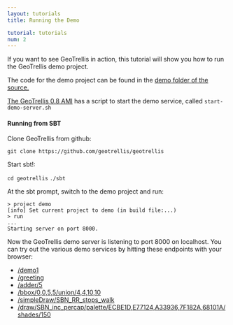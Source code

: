 ```yaml
---
layout: tutorials
title: Running the Demo

tutorial: tutorials
num: 2
---
```


If you want to see GeoTrellis in action, this tutorial will show you how to run the GeoTrellis demo project.

The code for the demo project can be found in the [demo
folder of the source.](https://github.com/geotrellis/geotrellis/tree/0.8/demo/src/main/scala/demo)

[The GeoTrellis 0.8 AMI](https://aws.amazon.com/amis/geotrellis-0-8-and-gdal) has a script to start the demo service, called ```start-demo-server.sh```

#### Running from SBT

Clone GeoTrellis from github: 

`git clone https://github.com/geotrellis/geotrellis`

Start sbt!: 

`cd geotrellis`
`./sbt`

At the sbt prompt, switch to the demo project and run:

`> project demo`<br/>
`[info] Set current project to demo (in build file:...)`<br/>
`> run`<br/>
`...`<br/>
`Starting server on port 8000.`<br/>

Now the GeoTrellis demo server is listening to port 8000 on localhost. You can try out the various demo services
by hitting these endpoints with your browser:

- [/demo1](http://localhost:8000/demo1)
- [/greeting](http://localhost:8000/greeting)
- [/adder/5](http://localhost:8000/adder/5)
- [/bbox/0,0,5,5/union/4,4,10,10](http://localhost:8000/bbox/0,0,5,5/union/4,4,10,10)
- [/simpleDraw/SBN_RR_stops_walk](http://localhost:8000/simpleDraw/SBN_RR_stops_walk)
- [/draw/SBN_inc_percap/palette/ECBE1D,E77124,A33936,7F182A,68101A/shades/150](http://localhost:8000/draw/SBN_inc_percap/palette/ECBE1D,E77124,A33936,7F182A,68101A/shades/150)

